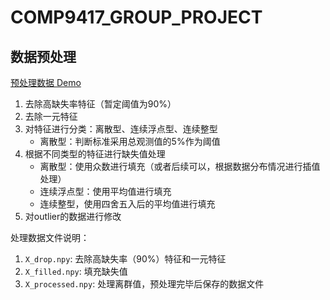 # COMP9417_GROUP_PROJECT

## 数据预处理

[预处理数据 Demo](./preprocessing/preprocessing_0406.ipynb)

1. 去除高缺失率特征（暂定阈值为90%）
2. 去除一元特征
3. 对特征进行分类：离散型、连续浮点型、连续整型
    - 离散型：判断标准采用总观测值的5%作为阈值
4. 根据不同类型的特征进行缺失值处理
    - 离散型：使用众数进行填充（或者后续可以，根据数据分布情况进行插值处理）
    - 连续浮点型：使用平均值进行填充
    - 连续整型，使用四舍五入后的平均值进行填充
5. 对outlier的数据进行修改

处理数据文件说明：
1. `X_drop.npy`: 去除高缺失率（90%）特征和一元特征
2. `X_filled.npy`: 填充缺失值
3. `X_processed.npy`: 处理离群值，预处理完毕后保存的数据文件